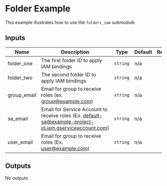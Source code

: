 # Folder Example

This example illustrates how to use the `folders_iam` submodule

<!-- BEGINNING OF PRE-COMMIT-TERRAFORM DOCS HOOK -->
## Inputs

| Name | Description | Type | Default | Required |
|------|-------------|------|---------|:--------:|
| folder\_one | The first folder ID to apply IAM bindings | `string` | n/a | yes |
| folder\_two | The second folder ID to apply IAM bindings | `string` | n/a | yes |
| group\_email | Email for group to receive roles (ex. group@example.com) | `string` | n/a | yes |
| sa\_email | Email for Service Account to receive roles (Ex. default-sa@example-project-id.iam.gserviceaccount.com) | `string` | n/a | yes |
| user\_email | Email for group to receive roles (Ex. user@example.com) | `string` | n/a | yes |

## Outputs

No outputs.

<!-- END OF PRE-COMMIT-TERRAFORM DOCS HOOK -->

